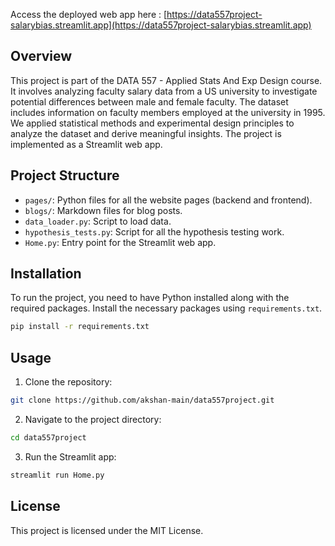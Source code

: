 Access the deployed web app here :
[https://data557project-salarybias.streamlit.app](https://data557project-salarybias.streamlit.app)

## Overview

This project is part of the DATA 557 - Applied Stats And Exp Design course. It involves analyzing faculty salary data from a US university to investigate potential differences between male and female faculty. The dataset includes information
on faculty members employed at the university in 1995. We applied statistical methods and experimental design principles to analyze the dataset and derive meaningful insights. The project is implemented as a Streamlit web app.

## Project Structure

- `pages/`: Python files for all the website pages (backend and frontend).
- `blogs/`: Markdown files for blog posts.
- `data_loader.py`: Script to load data.
- `hypothesis_tests.py`: Script for all the hypothesis testing work.
- `Home.py`: Entry point for the Streamlit web app.

## Installation

To run the project, you need to have Python installed along with the required packages. Install the necessary packages using `requirements.txt`.

```bash
pip install -r requirements.txt
```

## Usage

1. Clone the repository:
```bash
git clone https://github.com/akshan-main/data557project.git
```
2. Navigate to the project directory:
```bash
cd data557project
```
3. Run the Streamlit app:
```bash
streamlit run Home.py
```

## License
This project is licensed under the MIT License.
